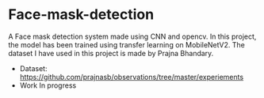 # Face-mask-detection
<p> A Face mask detection system made using CNN and opencv. In this project, the model has been trained using transfer learning on MobileNetV2. The dataset I have used in this project is made by Prajna Bhandary.</p>

- Dataset: https://github.com/prajnasb/observations/tree/master/experiements
- Work In progress
